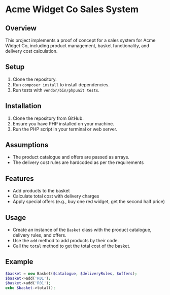 <!-- This file explains how to set up and run the project. -->

# Acme Widget Co Sales System

## Overview
This project implements a proof of concept for a sales system for Acme Widget Co, including product management, basket functionality, and delivery cost calculation.

## Setup
1. Clone the repository.
2. Run `composer install` to install dependencies.
3. Run tests with `vendor/bin/phpunit tests`.

## Installation
1. Clone the repository from GitHub.
2. Ensure you have PHP installed on your machine.
3. Run the PHP script in your terminal or web server.

## Assumptions
- The product catalogue and offers are passed as arrays.
- The delivery cost rules are hardcoded as per the requirements

## Features
- Add products to the basket
- Calculate total cost with delivery charges
- Apply special offers (e.g., buy one red widget, get the second half price)


## Usage
- Create an instance of the `Basket` class with the product catalogue, delivery rules, and offers.
- Use the `add` method to add products by their code.
- Call the `total` method to get the total cost of the basket.


## Example
```php
$basket = new Basket($catalogue, $deliveryRules, $offers);
$basket->add('R01');
$basket->add('R01');
echo $basket->total(); 